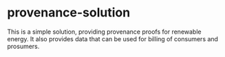 # provenance-solution
This is a simple solution, providing provenance proofs for renewable energy. It also provides data that can be used for billing of consumers and prosumers.
